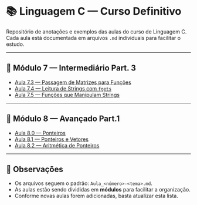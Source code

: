 # 📚 Linguagem C — Curso Definitivo

Repositório de anotações e exemplos das aulas do curso de Linguagem C.  
Cada aula está documentada em arquivos `.md` individuais para facilitar o estudo.

---

## 📂 Módulo 7 — Intermediário Part. 3

- [Aula 7.3 — Passagem de Matrizes para Funções](Aula_7.3-Passagem-de-Matrizes-para-Funcoes.md)
- [Aula 7.4 — Leitura de Strings com `fgets`](Aula_7.4-Strings(fgets).md)
- [Aula 7.5 — Funções que Manipulam Strings](Aula_7.5-FuncoesStrings.md)

---

## 📂 Módulo 8 — Avançado Part.1 

- [Aula 8.0 — Ponteiros](Aula_8.0-Ponteiros.md)
- [Aula 8.1 — Ponteiros e Vetores](Aula_8.1-Ponteiros-e-Vetores.md)
- [Aula 8.2 — Aritmética de Ponteiros](Aula_8.2-AritmeticaPonteiros.md)

---

## 📌 Observações
- Os arquivos seguem o padrão: `Aula_<número>-<tema>.md`.
- As aulas estão sendo divididas em **módulos** para facilitar a organização.
- Conforme novas aulas forem adicionadas, basta atualizar esta lista.

